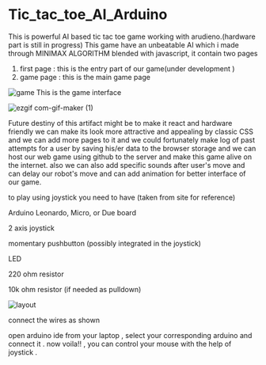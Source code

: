# Tic_tac_toe_AI_Arduino
This is powerful AI based tic tac toe game working with arudieno.(hardware part is still in progress)
This game have an unbeatable AI which i made through MINIMAX ALGORITHM blended with javascript, it contain two pages 
1) first page : this is the entry part of our game(under development )
2) game page : this is the main game page


![game](https://user-images.githubusercontent.com/71844334/107122361-56d77300-68bd-11eb-86fd-45ba44d2c2f1.png)
This is the game interface


![ezgif com-gif-maker (1)](https://user-images.githubusercontent.com/71844334/107122976-ff3b0680-68c0-11eb-9426-8601fa624f18.gif)

Future destiny of this artifact might be to make it react and hardware friendly
we can make its look more attractive and appealing by classic CSS and we can add more pages to it and we could fortunately make log of past attempts for a user by saving his/er data to the browser storage and we can host our web game using github to the server and make this game alive on the internet.
also we can also add specific sounds after user's move and can delay our robot's move and can add animation for better interface of our game.


to play using joystick 
you need to have (taken from site for reference)


Arduino Leonardo, Micro, or Due board

2 axis joystick

momentary pushbutton (possibly integrated in the joystick)

LED

220 ohm resistor

10k ohm resistor (if needed as pulldown)

![layout](https://user-images.githubusercontent.com/71844334/116825017-cbfbd100-abaa-11eb-8418-6f09ceff50bf.png)


connect the wires as shown 

open arduino ide from your laptop
, select your corresponding arduino and connect it .
now
voila!! , you can control your mouse with the help of joystick .



